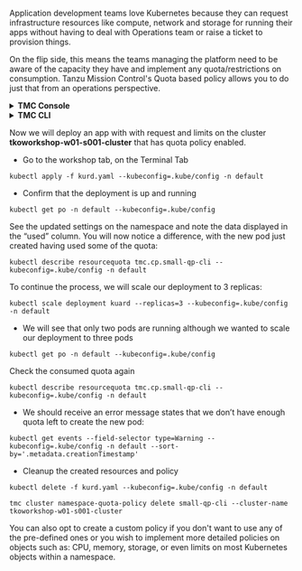 Application development teams love Kubernetes 
because they can request infrastructure resources like compute, network and storage for running their apps 
without having to deal with Operations team or raise a ticket to provision things. 

On the flip side, this means the teams managing the platform need to be aware of the capacity they have and implement any quota/restrictions on consumption. Tanzu Mission Control's Quota based policy allows you to do just that from an operations perspective.

<details>
<summary><b>TMC Console</b></summary>
<p>

* Go to the tab with Tanzu Mission Control, click on Policies then Assignments
* Click on the tab **Quota**, select CLUSTERS then click on Cluster Group >  **tkoworkshop-w01-s001-cg** > **tkoworkshop-w01-s001-cluster**
* Click on CREATE QUOTA POLICY
* Select the **Quota policy** *Small*
* Provide a policy name `small-qp-ui`

<div class="info" style='background-color:#e7f3fe; color: #000000; border-left: solid #2196F3 4px; border-radius: 4px; padding:0.7em;'>
<span>
<p style='margin-top:1em; text-align:left'>
<b>Note:</b></p>
<p style='margin-left:1em;'>

Notice it has been assigned a quota to requests of 0.5 vCPU / 512 MB memory and limit of 1 vCPU / 2 GB of memory per workload.

</p>
</span>
</div>

</p>
</details>

<details>
<p>
</p>
<summary><b>TMC CLI</b></summary>
<p>

First have a look at this quota definition file:

```editor:open-file
### file: ~/small-quota-policy.yaml
fullName:
  clusterName: tkoworkshop-w01-s001-cluster
  managementClusterName: attached
  name: small-qp-cli
  provisionerName: attached
spec:
  recipe: small
  type: namespace-quota-policy
```

* Create a policy 

    ```execute-1
    tmc cluster namespace-quota-policy create -f small-quota-policy.yaml 
    ```

* Confirm that the policy has been created and synced to the  **tkoworkshop-w01-s001-cluster**

    ```execute-1
    tmc cluster namespace-quota-policy get small-qp-cli --cluster-name tkoworkshop-w01-s001-cluster
    ```

    ```execute-1
    kubectl describe resourcequota tmc.cp.small-qp-cli --kubeconfig=.kube/config -n default
    ```
</p>
</details>

<p>

</p>

Now we will deploy an app with with request and limits on the cluster **tkoworkshop-w01-s001-cluster** that has quota policy enabled.

* Go to the workshop tab, on the Terminal Tab

```execute-1
kubectl apply -f kurd.yaml --kubeconfig=.kube/config -n default
```

* Confirm that the deployment is up and running

```execute-1
kubectl get po -n default --kubeconfig=.kube/config
```

See the updated settings on the namespace and note the data displayed in the “used” column. You will now notice a difference, with the new pod just created having used some of the quota:

```execute-2
kubectl describe resourcequota tmc.cp.small-qp-cli --kubeconfig=.kube/config -n default
```
To continue the process, we will scale our deployment to 3 replicas:

```execute-1
kubectl scale deployment kuard --replicas=3 --kubeconfig=.kube/config -n default
```
* We will see that only two pods are running although we wanted to scale our deployment to three pods

```execute-1
kubectl get po -n default --kubeconfig=.kube/config
```

Check the consumed quota again
```execute-2
kubectl describe resourcequota tmc.cp.small-qp-cli --kubeconfig=.kube/config -n default
```
* We should receive an error message states that we don’t have enough quota left to create the new pod:

```execute-1
kubectl get events --field-selector type=Warning --kubeconfig=.kube/config -n default --sort-by='.metadata.creationTimestamp'
```
* Cleanup the created resources and policy 

```execute-1
kubectl delete -f kurd.yaml --kubeconfig=.kube/config -n default
```
```execute-1
tmc cluster namespace-quota-policy delete small-qp-cli --cluster-name tkoworkshop-w01-s001-cluster
```


You can also opt to create a custom policy if you don't want to use any of the pre-defined ones or you wish to implement more detailed policies on objects such as: CPU, memory, storage, or even limits on most Kubernetes objects within a namespace.

